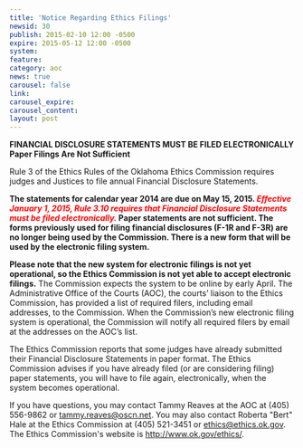 ```yaml
---
title: 'Notice Regarding Ethics Filings'
newsid: 30
publish: 2015-02-10 12:00 -0500
expire: 2015-05-12 12:00 -0500
system: 
feature: 
category: aoc
news: true
carousel: false
link: 
carousel_expire: 
carousel_content: 
layout: post
---
```

<p><strong>FINANCIAL DISCLOSURE STATEMENTS MUST BE FILED ELECTRONICALLY</strong><br><strong>Paper Filings Are Not Sufficient</strong></p><p>Rule 3 of the Ethics Rules of the Oklahoma Ethics Commission requires judges and Justices to file annual Financial Disclosure Statements. </p><p><strong>The statements for calendar year 2014 are due on May 15, 2015. <em style="color: red;">Effective January 1, 2015, Rule 3.10 requires that Financial Disclosure Statements must be filed electronically.</em> Paper statements are not sufficient. The forms previously used for filing financial disclosures (F-1R and F-3R) are no longer being used by the Commission. There is a new form that will be used by the electronic filing system.</strong></p><p><strong>Please note that the new system for electronic filings is not yet operational, so the Ethics Commission is not yet able to accept electronic filings.</strong> The Commission expects the system to be online by early April. The Administrative Office of the Courts (AOC), the courts’ liaison to the Ethics Commission, has provided a list of required filers, including email addresses, to the Commission. When the Commission’s new electronic filing system is operational, the Commission will notify all required filers by email at the addresses on the AOC’s list.</p><p>The Ethics Commission reports that some judges have already submitted their Financial Disclosure Statements in paper format. The Ethics Commission advises if you have already filed (or are considering filing) paper statements, you will have to file again, electronically, when the system becomes operational. </p><p>If you have questions, you may contact Tammy Reaves at the AOC at (405) 556-9862 or <a href="mailto:tammy.reaves@oscn.net">tammy.reaves@oscn.net</a>. You may also contact Roberta "Bert" Hale at the Ethics Commission at (405) 521-3451 or <a href="mailto:ethics@ethics.ok.gov">ethics@ethics.ok.gov</a>. The Ethics Commission's website is <a href="http://www.ok.gov/ethics/">http://www.ok.gov/ethics/</a>.</p>